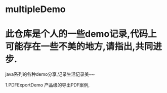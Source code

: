 # multipleDemo 
# 此仓库是个人的一些demo记录,代码上可能存在一些不美的地方,请指出,共同进步.

java系列的各种demo分享,记录生活记录美~~


1.PDFExportDemo 产品级的导出PDF案例,

